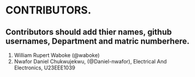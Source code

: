 # CONTRIBUTORS.
## Contributors should add thier names, github usernames, Department and matric numberhere.
<ol>
<li>William Rupert Waboke (@waboke)
<li>Nwafor Daniel Chukwujekwu, (@Daniel-nwafor), Electrical And Electronics, U23EEE1039</li>
</ol>

